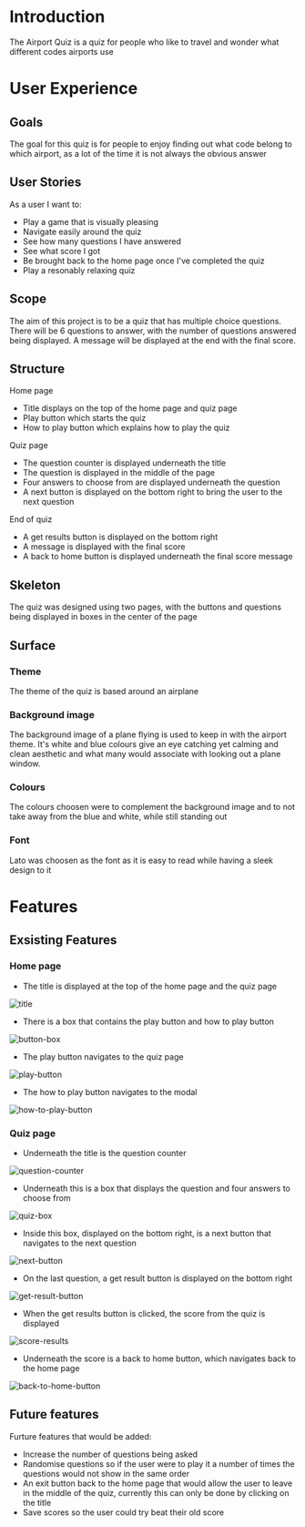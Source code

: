 # Introduction
The Airport Quiz is a quiz for people who like to travel and wonder what different codes airports use

# User Experience
## Goals
The goal for this quiz is for people to enjoy finding out what code belong to which airport, as a lot of the time it is not always the obvious answer

## User Stories
As a user I want to:
- Play a game that is visually pleasing
- Navigate easily around the quiz
- See how many questions I have answered 
- See what score I got
- Be brought back to the home page once I've completed the quiz 
- Play a resonably relaxing quiz

## Scope
The aim of this project is to be a quiz that has multiple choice questions. There will be 6 questions to answer, with the number of questions answered being displayed. A message will be displayed at the end with the final score.

## Structure 

Home page 
- Title displays on the top of the home page and quiz page
- Play button which starts the quiz
- How to play button which explains how to play the quiz

Quiz page
- The question counter is displayed underneath the title 
- The question is displayed in the middle of the page
- Four answers to choose from are displayed underneath the question
- A next button is displayed on the bottom right to bring the user to the next question

End of quiz
- A get results button is displayed on the bottom right
- A message is displayed with the final score
- A back to home button is displayed underneath the final score message

## Skeleton 
The quiz was designed using two pages, with the buttons and questions being displayed in boxes in the center of the page

## Surface 
### Theme
The theme of the quiz is based around an airplane

### Background image
The background image of a plane flying is used to keep in with the airport theme. It's white and blue colours give an eye catching yet calming and clean aesthetic and what many would associate with looking out a plane window.

### Colours
The colours choosen were to complement the background image and to not take away from the blue and white, while still standing out

### Font
Lato was choosen as the font as it is easy to read while having a sleek design to it

# Features
## Exsisting Features
### Home page
- The title is displayed at the top of the home page and the quiz page

![title](./assets/images/title.png)

- There is a box that contains the play button and how to play button

![button-box](./assets/images/button-box.png)

- The play button navigates to the quiz page

![play-button](./assets/images/play-btn.png)

- The how to play button navigates to the modal

![how-to-play-button](./assets/images/how-to-play.png)

### Quiz page
- Underneath the title is the question counter 

![question-counter](./assets/images/question-count.png)

- Underneath this is a box that displays the question and four answers to choose from

![quiz-box](./assets/images/quiz-box-1.png)

- Inside this box, displayed on the bottom right, is a next button that navigates to the next question

![next-button](./assets/images/next-btn.png)

- On the last question, a get result button is displayed on the bottom right

![get-result-button](./assets/images/get-results.png)

- When the get results button is clicked, the score from the quiz is displayed 

![score-results](./assets/images/score.png)

- Underneath the score is a back to home button, which navigates back to the home page

![back-to-home-button](./assets/images/back-to-home.png)

## Future features 
 Furture features that would be added:
 - Increase the number of questions being asked
 - Randomise questions so if the user were to play it a number of times the questions would not show in the same order
 - An exit button back to the home page that would allow the user to leave in the middle of the quiz, currently this can only be done by clicking on the title
- Save scores so the user could try beat their old score



